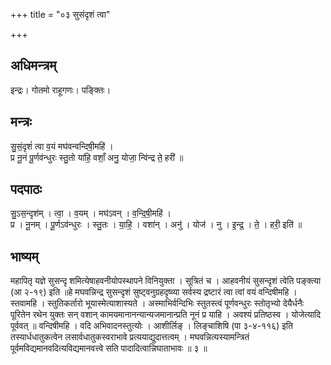 +++
title = "०३ सुसंदृशं त्वा"

+++
## अधिमन्त्रम्
इन्द्रः। गोतमो राहूगणः। पङ्क्तिः।

## मन्त्रः
सु॒सं॒दृशं॑ त्वा व॒यं मघ॑वन्वन्दिषी॒महि॑ ।  
प्र नू॒नं पू॒र्णव॑न्धुरः स्तु॒तो या॑हि॒ वशाँ॒ अनु॒ योजा॒ न्वि॑न्द्र ते॒ हरी॑ ॥

## पदपाठः
सु॒ऽस॒न्दृश॑म् । त्वा॒ । व॒यम् । मघ॑ऽवन् । व॒न्दि॒षी॒महि॑ ।  
प्र । नू॒नम् । पू॒र्णऽव॑न्धुरः । स्तु॒तः । या॒हि॒ । वशा॑न् । अनु॑ । योज॑ । नु । इ॒न्द्र॒ । ते॒ । हरी॒ इति॑ ॥

## भाष्यम्
महापितृ यज्ञे सुसन्दृ शमित्येषाहवनीयोपस्थापने विनियुक्ता । सूत्रितं च । आहवनीयं सुसन्दृशं त्वेति पङ्क्त्या (आ २-१९) इति ॥हे मघवन्निन्द्र सुसन्दृशं सुष्ट्वनुग्रहदृष्व्या सर्वस्य द्रष्टारं त्वा त्वां वयं वन्दिषीमहि । स्तवामहि । स्तुतिकर्तारो भूयास्मेत्याशास्यते । अस्माभिर्वन्दिभिः स्तुतस्त्वं पूर्णवन्धुरः स्तोतृभ्यो देयैर्धनैः पूरितेन रथेन युक्तः सन् वशान् कामयमानानन्यान्यजमानान्प्रति नूनं प्र याहि । अवश्यं प्रतिष्ठस्व । योजेत्यादि पूर्ववत् ॥ वन्दिषीमहि । वदि अभिवादनस्तुत्योः । आशीर्लिङ् । लिङ्चाशिषि (पा ३-४-११६) इति तस्यार्धधातुकत्वेन लसार्वधातुकस्वराभावे प्रत्ययाद्युदात्तत्वम् । मघवन्नित्यस्यामन्त्रितं पूर्वमविद्यमानवदित्यविद्यमानवत्त्वे सति पादादित्वान्निघाताभावः ॥ ३ ॥